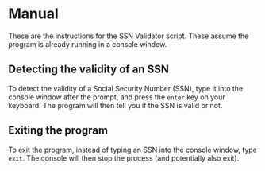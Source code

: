 # Manual
These are the instructions for the SSN Validator script.
These assume the program is already running in a console window.
## Detecting the validity of an SSN
To detect the validity of a Social Security Number (SSN), type it into the console window after the prompt, and press the `enter` key on your keyboard.
The program will then tell you if the SSN is valid or not.
## Exiting the program
To exit the program, instead of typing an SSN into the console window, type `exit`. The console will then stop the process (and potentially also exit).

